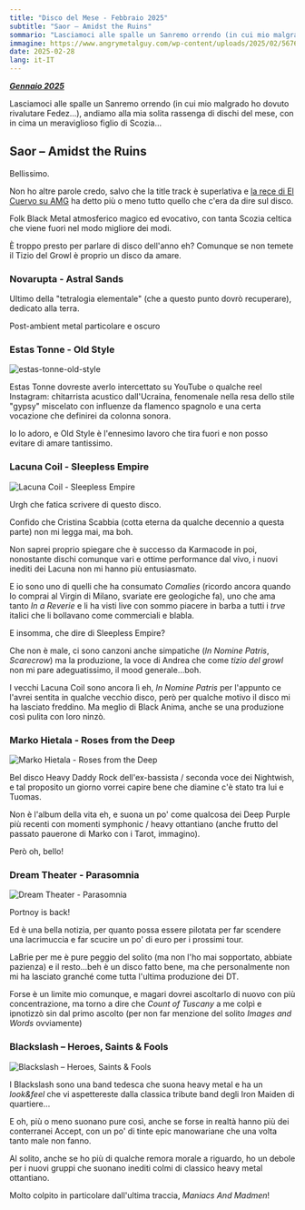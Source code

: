 ```yaml
---
title: "Disco del Mese - Febbraio 2025"
subtitle: "Saor – Amidst the Ruins"
sommario: "Lasciamoci alle spalle un Sanremo orrendo (in cui mio malgrado ho dovuto rivalutare Fedez...), andiamo alla mia solita rassenga di dischi del mese, con in cima un meraviglioso figlio di Scozia..."
immagine: https://www.angrymetalguy.com/wp-content/uploads/2025/02/567672.jpg
date: 2025-02-28
lang: it-IT
---
```


[_**Gennaio 2025**_](/posts/ita/disco-del-mese-01-2025)

Lasciamoci alle spalle un Sanremo orrendo (in cui mio malgrado ho dovuto rivalutare Fedez...), andiamo alla mia solita rassenga di dischi del mese, con in cima un meraviglioso figlio di Scozia...

## Saor – Amidst the Ruins

Bellissimo. 

Non ho altre parole credo, salvo che la title track è superlativa e [la rece di El Cuervo su AMG](https://www.angrymetalguy.com/saor-amidst-the-ruins-review/) ha detto più o meno tutto quello che c'era da dire sul disco.

Folk Black Metal atmosferico magico ed evocativo, con tanta Scozia celtica che viene fuori nel modo migliore dei modi.

È troppo presto per parlare di disco dell'anno eh? Comunque se non temete il Tizio del Growl è proprio un disco da amare.

### Novarupta - Astral Sands

Ultimo della "tetralogia elementale" (che a questo punto dovrò recuperare), dedicato alla terra.

Post-ambient metal particolare e oscuro

### Estas Tonne - Old Style

![estas-tonne-old-style](https://etmusic-4b58.kxcdn.com/wp-content/uploads/2025/01/ET-OLD-STYLE-1500x1500-1-650x650.jpg)

Estas Tonne dovreste averlo intercettato su YouTube o qualche reel Instagram: chitarrista acustico dall'Ucraina, fenomenale nella resa dello stile "gypsy" miscelato con influenze da flamenco spagnolo e una certa vocazione che definirei da colonna sonora. 

Io lo adoro, e Old Style è l'ennesimo lavoro che tira fuori e non posso evitare di amare tantissimo.

### Lacuna Coil - Sleepless Empire

![Lacuna Coil - Sleepless Empire](https://lastfm.freetls.fastly.net/i/u/770x0/118aa666087cfe5bf8af9390d0bce7db.jpg)

Urgh che fatica scrivere di questo disco.

Confido che Cristina Scabbia (cotta eterna da qualche decennio a questa parte) non mi legga mai, ma boh. 

Non saprei proprio spiegare che è successo da Karmacode in poi, nonostante dischi comunque vari e ottime performance dal vivo, i nuovi inediti dei Lacuna non mi hanno più entusiasmato.

E io sono uno di quelli che ha consumato _Comalies_ (ricordo ancora quando lo comprai al Virgin di Milano, svariate ere geologiche fa), uno che ama tanto _In a Reverie_ e li ha visti live con sommo piacere in barba a tutti i _trve_ italici che li bollavano come commerciali e blabla.

E insomma, che dire di Sleepless Empire? 

Che non è male, ci sono canzoni anche simpatiche (_In Nomine Patris_, _Scarecrow_) ma la produzione, la voce di Andrea che come _tizio del growl_ non mi pare adeguatissimo, il mood generale...boh.

I vecchi Lacuna Coil sono ancora lì eh, _In Nomine Patris_ per l'appunto ce l'avrei sentita in qualche vecchio disco, però per qualche motivo il disco mi ha lasciato freddino. Ma meglio di Black Anima, anche se una produzione così pulita con loro ninzò.

### Marko Hietala - Roses from the Deep 

![Marko Hietala - Roses from the Deep](https://lastfm.freetls.fastly.net/i/u/770x0/31b296a633f18552e3cf38f3fd36990d.jpg)

Bel disco Heavy Daddy Rock dell'ex-bassista / seconda voce dei Nightwish, e tal proposito un giorno vorrei capire bene che diamine c'è stato tra lui e Tuomas.

Non è l'album della vita eh, e suona un po' come qualcosa dei Deep Purple più recenti con momenti symphonic / heavy ottantiano (anche frutto del passato pauerone di Marko con i Tarot, immagino).

Però oh, bello!

### Dream Theater - Parasomnia

![Dream Theater - Parasomnia](https://lastfm.freetls.fastly.net/i/u/770x0/f5bb2a5aa946d262942ad077c297f11e.jpg)

Portnoy is back! 

Ed è una bella notizia, per quanto possa essere pilotata per far scendere una lacrimuccia e far scucire un po' di euro per i prossimi tour.

LaBrie per me è pure peggio del solito (ma non l'ho mai sopportato, abbiate pazienza) e il resto...beh è un disco fatto bene, ma che personalmente non mi ha lasciato granché come tutta l'ultima produzione dei DT.

Forse è un limite mio comunque, e magari dovrei ascoltarlo di nuovo con più concentrazione, ma torno a dire che _Count of Tuscany_ a me colpì e ipnotizzò sin dal primo ascolto (per non far menzione del solito _Images and Words_ ovviamente)

### Blackslash – Heroes, Saints & Fools

![Blackslash – Heroes, Saints & Fools](https://lastfm.freetls.fastly.net/i/u/770x0/248b5bcae1744739525f79b5cfc94748.jpg)

I Blackslash sono una band tedesca che suona heavy metal e ha un _look&feel_ che vi aspettereste dalla classica tribute band degli Iron Maiden di quartiere...

E oh, più o meno suonano pure così, anche se forse in realtà hanno più dei conterranei Accept, con un po' di tinte epic manowariane che una volta tanto male non fanno.

Al solito, anche se ho più di qualche remora morale a riguardo, ho un debole per i nuovi gruppi che suonano inediti colmi di classico heavy metal ottantiano.

Molto colpito in particolare dall'ultima traccia, _Maniacs And Madmen_! 